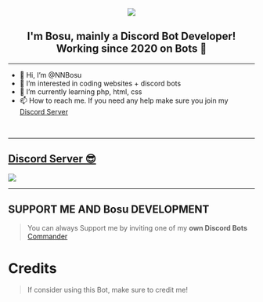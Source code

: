<div align="center" style"border-radius:15px">
  <img src="https://cdn.discordapp.com/attachments/986308896652152842/991736339554902187/static.png?size=4096" style"width: 100%;border-radius:15px">
</div>

## <div align="center">I'm Bosu, mainly a Discord Bot Developer! Working since 2020 on Bots 🚀</div>  
  
***

- 👋 Hi, I’m @NNBosu
- 👀 I’m interested in coding websites + discord bots
- 🌱 I’m currently learning php, html, css
- 📫 How to reach me. If you need any help make sure you join my [Discord Server](https://discord.gg/49BFrMhys5)
  
<br/>
  
***

## [Discord Server 😎](https://discord.gg/49BFrMhys5)
<a href="https://discord.gg/49BFrMhys5"><img src="https://cdn.discordapp.com/attachments/986308896652152842/991737532364640276/unknown.png?size=4096"></a>

***

## SUPPORT ME AND Bosu DEVELOPMENT

> You can always Support me by inviting one of my **own Discord Bots**
[Commander](https://discord.com/api/oauth2/authorize?client_id=955093593008275567&permissions=8&scope=applications.commands%20bot)

# Credits

> If consider using this Bot, make sure to credit me!


